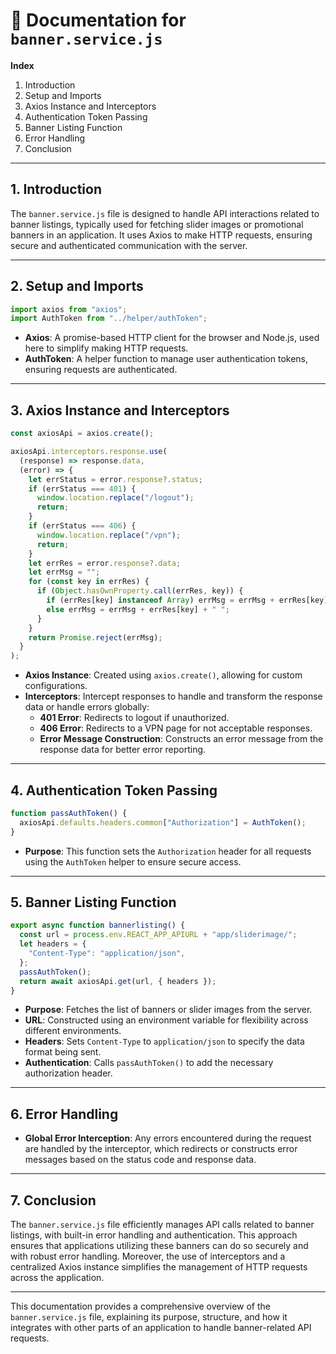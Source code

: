 # 📜 Documentation for `banner.service.js`

**Index**

1. Introduction
2. Setup and Imports
3. Axios Instance and Interceptors
4. Authentication Token Passing
5. Banner Listing Function
6. Error Handling
7. Conclusion

---

## 1. Introduction

The `banner.service.js` file is designed to handle API interactions related to banner listings, typically used for fetching slider images or promotional banners in an application. It uses Axios to make HTTP requests, ensuring secure and authenticated communication with the server.

---

## 2. Setup and Imports

```javascript
import axios from "axios";
import AuthToken from "../helper/authToken";
```

- **Axios**: A promise-based HTTP client for the browser and Node.js, used here to simplify making HTTP requests.
- **AuthToken**: A helper function to manage user authentication tokens, ensuring requests are authenticated.

---

## 3. Axios Instance and Interceptors

```javascript
const axiosApi = axios.create();

axiosApi.interceptors.response.use(
  (response) => response.data,
  (error) => {
    let errStatus = error.response?.status;
    if (errStatus === 401) {
      window.location.replace("/logout");
      return;
    }
    if (errStatus === 406) {
      window.location.replace("/vpn");
      return;
    }
    let errRes = error.response?.data;
    let errMsg = "";
    for (const key in errRes) {
      if (Object.hasOwnProperty.call(errRes, key)) {
        if (errRes[key] instanceof Array) errMsg = errMsg + errRes[key][0] + " ";
        else errMsg = errMsg + errRes[key] + " ";
      }
    }
    return Promise.reject(errMsg);
  }
);
```

- **Axios Instance**: Created using `axios.create()`, allowing for custom configurations.
- **Interceptors**: Intercept responses to handle and transform the response data or handle errors globally:
  - **401 Error**: Redirects to logout if unauthorized.
  - **406 Error**: Redirects to a VPN page for not acceptable responses.
  - **Error Message Construction**: Constructs an error message from the response data for better error reporting.

---

## 4. Authentication Token Passing

```javascript
function passAuthToken() {
  axiosApi.defaults.headers.common["Authorization"] = AuthToken();
}
```

- **Purpose**: This function sets the `Authorization` header for all requests using the `AuthToken` helper to ensure secure access.

---

## 5. Banner Listing Function

```javascript
export async function bannerlisting() {
  const url = process.env.REACT_APP_APIURL + "app/sliderimage/";
  let headers = {
    "Content-Type": "application/json",
  };
  passAuthToken();
  return await axiosApi.get(url, { headers });
}
```

- **Purpose**: Fetches the list of banners or slider images from the server.
- **URL**: Constructed using an environment variable for flexibility across different environments.
- **Headers**: Sets `Content-Type` to `application/json` to specify the data format being sent.
- **Authentication**: Calls `passAuthToken()` to add the necessary authorization header.

---

## 6. Error Handling

- **Global Error Interception**: Any errors encountered during the request are handled by the interceptor, which redirects or constructs error messages based on the status code and response data.

---

## 7. Conclusion

The `banner.service.js` file efficiently manages API calls related to banner listings, with built-in error handling and authentication. This approach ensures that applications utilizing these banners can do so securely and with robust error handling. Moreover, the use of interceptors and a centralized Axios instance simplifies the management of HTTP requests across the application.

---

This documentation provides a comprehensive overview of the `banner.service.js` file, explaining its purpose, structure, and how it integrates with other parts of an application to handle banner-related API requests.